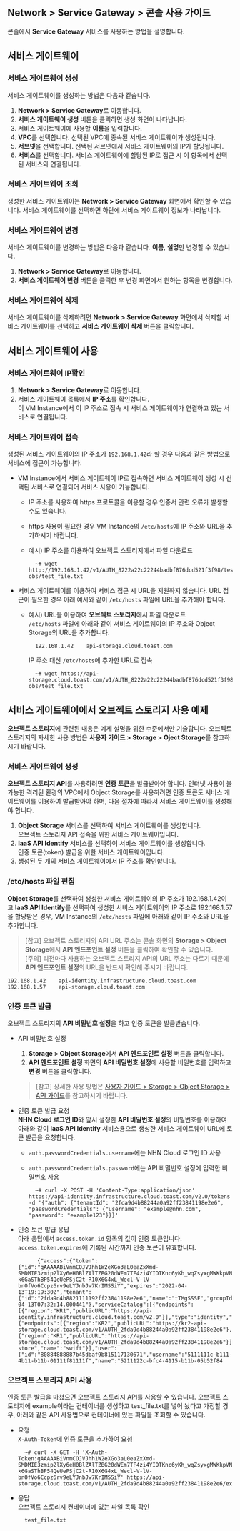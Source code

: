 ## Network > Service Gateway > 콘솔 사용 가이드

콘솔에서 **Service Gateway** 서비스를 사용하는 방법을 설명합니다.

## 서비스 게이트웨이

### 서비스 게이트웨이 생성

서비스 게이트웨이를 생성하는 방법은 다음과 같습니다.

1. **Network > Service Gateway**로 이동합니다.
2. **서비스 게이트웨이 생성** 버튼을 클릭하면 생성 화면이 나타납니다.
3. 서비스 게이트웨이에 사용할 **이름**을 입력합니다.
4. **VPC**를 선택합니다. 선택된 VPC에 종속된 서비스 게이트웨이가 생성됩니다.
5. **서브넷**을 선택합니다. 선택된 서브넷에서 서비스 게이트웨이의 IP가 할당됩니다.
6. **서비스**를 선택합니다. 서비스 게이트웨이에 할당된 IP로 접근 시 이 항목에서 선택된 서비스와 연결됩니다.

### 서비스 게이트웨이 조회

생성한 서비스 게이트웨이는 **Network > Service Gateway** 화면에서 확인할 수 있습니다. 서비스 게이트웨이를 선택하면 하단에 서비스 게이트웨이 정보가 나타납니다.

### 서비스 게이트웨이 변경

서비스 게이트웨이를 변경하는 방법은 다음과 같습니다. **이름**, **설명**만 변경할 수 있습니다.

1. **Network > Service Gateway**로 이동합니다.
2. **서비스 게이트웨이 변경** 버튼을 클릭한 후 변경 화면에서 원하는 항목을 변경합니다.

### 서비스 게이트웨이 삭제

서비스 게이트웨이를 삭제하려면 **Network > Service Gateway** 화면에서 삭제할 서비스 게이트웨이를 선택하고 **서비스 게이트웨이 삭제** 버튼을 클릭합니다.

## 서비스 게이트웨이 사용

### 서비스 게이트웨이 IP확인

1. **Network > Service Gateway**로 이동합니다.
2. 서비스 게이트웨이 목록에서 **IP 주소**를 확인합니다.<br>
   이 VM Instance에서 이 IP 주소로 접속 시 서비스 게이트웨이가 연결하고 있는 서비스로 연결됩니다.

### 서비스 게이트웨이 접속

생성된 서비스 게이트웨이의 IP 주소가 `192.168.1.42`라 할 경우 다음과 같은 방법으로 서비스에 접근이 가능합니다.

* VM Instance에서 서비스 게이트웨이 IP로 접속하면 서비스 게이트웨이 생성 시 선택된 서비스로 연결되어 서비스 사용이 가능합니다.
    * IP 주소를 사용하여 https 프로토콜을 이용할 경우 인증서 관련 오류가 발생할 수도 있습니다.
    * https 사용이 필요한 경우 VM Instance의 `/etc/hosts`에 IP 주소와 URL을 추가하시기 바랍니다.
    * 예시) IP 주소를 이용하여 오브젝트 스토리지에서 파일 다운로드

            ~# wget http://192.168.1.42/v1/AUTH_8222a22c22244badbf876dcd521f3f98/test-obs/test_file.txt

* 서비스 게이트웨이를 이용하여 서비스 접근 시 URL을 지원하지 않습니다. URL 접근이 필요한 경우 아래 예시와 같이 `/etc/hosts` 파일에 URL을 추가해야 합니다.
    * 예시) URL을 이용하여 **오브젝트 스토리지**에서 파일 다운로드<br>
      `/etc/hosts` 파일에 아래와 같이 서비스 게이트웨이의 IP 주소와 Object Storage의 URL을 추가합니다.

            192.168.1.42    api-storage.cloud.toast.com

        IP 주소 대신 `/etc/hosts`에 추가한 URL로 접속

            ~# wget https://api-storage.cloud.toast.com/v1/AUTH_8222a22c22244badbf876dcd521f3f98/test-obs/test_file.txt

## 서비스 게이트웨이에서 오브젝트 스토리지 사용 예제

**오브젝트 스토리지**에 관련된 내용은 예제 설명을 위한 수준에서만 기술합니다. 오브젝트 스토리지의 자세한 사용 방법은 **사용자 가이드 > Storage > Oject Storage**를 참고하시기 바랍니다.

### 서비스 게이트웨이 생성

**오브젝트 스토리지 API**를 사용하려면 **인증 토큰**을 발급받아야 합니다. 인터넷 사용이 불가능한 격리된 환경의 VPC에서 Object Storage를 사용하려면 인증 토큰도 서비스 게이트웨이를 이용하여 발급받아야 하며, 다음 절차에 따라서 서비스 게이트웨이를 생성해야 합니다.

1. **Object Storage** 서비스를 선택하여 서비스 게이트웨이를 생성합니다.<br>
   오브젝트 스토리지 API 접속을 위한 서비스 게이트웨이입니다.
2. **IaaS API Identify** 서비스를 선택하여 서비스 게이트웨이를 생성합니다.<br>
   인증 토큰(token) 발급을 위한 서비스 게이트웨이입니다.
3. 생성된 두 개의 서비스 게이트웨이에서 IP 주소를 확인합니다.

### /etc/hosts 파일 편집

**Object Storage**를 선택하여 생성한 서비스 게이트웨이의 IP 주소가 192.168.1.42이고 **IaaS API Identify**를 선택하여 생성한 서비스 게이트웨이의 IP 주소로 192.168.1.57을 할당받은 경우, VM Instance의 `/etc/hosts` 파일에 아래와 같이 IP 주소와 URL을 추가합니다.

> [참고] 오브젝트 스토리지의 API URL 주소는 콘솔 화면의 **Storage > Object Storage**에서 **API 엔드포인트 설정** 버튼을 클릭하여 확인할 수 있습니다.<br>
> [주의] 리전마다 사용하는 오브젝트 스토리지 API의 URL 주소는 다르기 때문에 **API 엔드포인트 설정**의 URL을 반드시 확인해 주시기 바랍니다.

```
192.168.1.42	api-identity.infrastructure.cloud.toast.com
192.168.1.57	api-storage.cloud.toast.com
```

### 인증 토큰 발급

오브젝트 스토리지의 **API 비밀번호 설정**을 하고 인증 토큰을 발급받습니다.

* API 비밀번호 설정
    1. **Storage > Object Storage**에서 **API 엔드포인트 설정** 버튼을 클릭합니다.
    2. **API 엔드포인트 설정** 화면의 **API 비밀번호 설정**에 사용할 비밀번호를 입력하고 **변경** 버튼을 클릭합니다.
    > [참고] 상세한 사용 방법은 [사용자 가이드 > Storage > Object Storage > API 가이드](https://docs.toast.com/ko/Storage/Object%20Storage/ko/api-guide/)를 참고하시기 바랍니다.

* 인증 토큰 발급 요청<br>
  **NHN Cloud 로그인 ID**와 앞서 설정한 **API 비밀번호 설정**의 비밀번호를 이용하여 아래와 같이 **IaaS API Identify** 서비스용으로 생성한 서비스 게이트웨이 URL에 토큰 발급을 요청합니다.
    * `auth.passwordCredentials.username`에는 NHN Cloud 로그인 ID 사용
    * `auth.passwordCredentials.password`에는 API 비밀번호 설정에 입력한 비밀번호 사용
  

            ~# curl -X POST -H 'Content-Type:application/json' https://api-identity.infrastructure.cloud.toast.com/v2.0/tokens -d '{"auth": {"tenantId": "2fda9d4b88244a0a92ff23841198e2e6", "passwordCredentials": {"username": "example@nhn.com", "password": "example123"}}}'

* 인증 토큰 발급 응답<br>
  아래 응답에서 `access.token.id` 항목의 값이 인증 토큰입니다. `access.token.expires`에 기록된 시간까지 인증 토큰이 유효합니다.

            {"access":{"token":{"id":"gAAAAABiVnmCOJVJhh1W2eXGo3aL0eaZxXmd-SMDMIE3zmip2lXy6eH0BlZAlTZBG20dWEm7TF4zi4YIOTKnc6yKh_wqZsyxgMWKkpVNShzE-k6GaSThBP54QeUePSjC2t-R10X6G4xL_Wecl-V-lV-bnOfVo6Ccpz6rv9eLYJnbJw7KrIMSSiY","expires":"2022-04-13T19:19:30Z","tenant":{"id":"2fda9d4b8821111192ff23841198e2e6","name":"tTMgSSSF","groupId":"XXj2zkH7777modGU","description":"","enabled":true,"project_domain":"NORMAL","swift":true},"issued_at":"2022-04-13T07:32:14.000441"},"serviceCatalog":[{"endpoints":[{"region":"KR1","publicURL":"https://api-identity.infrastructure.cloud.toast.com/v2.0"}],"type":"identity","name":"keystone"},{"endpoints":[{"region":"KR2","publicURL":"https://kr2-api-storage.cloud.toast.com/v1/AUTH_2fda9d4b88244a0a92ff23841198e2e6"},{"region":"KR1","publicURL":"https://api-storage.cloud.toast.com/v1/AUTH_2fda9d4b88244a0a92ff23841198e2e6"}],"type":"object-store","name":"swift"}],"user":{"id":"80884888887b45dbaf9b815117130671","username":"5111111c-b111-4b11-b11b-01111f81111f","name":"5211122c-bfc4-4115-b11b-05b52f84

### 오브젝트 스토리지 API 사용

인증 토큰 발급을 마쳤으면 오브젝트 스토리지 API를 사용할 수 있습니다. 오브젝트 스토리지에 example이라는 컨테이너를 생성하고 test_file.txt를 넣어 놨다고 가정할 경우, 아래와 같은 API 사용법으로 컨테이너에 있는 파일을 조회할 수 있습니다.

* 요청<br>
  `X-Auth-Token`에 인증 토큰을 추가하여 요청

        ~# curl -X GET -H 'X-Auth-Token:gAAAAABiVnmCOJVJhh1W2eXGo3aL0eaZxXmd-SMDMIE3zmip2lXy6eH0BlZAlTZBG20dWEm7TF4zi4YIOTKnc6yKh_wqZsyxgMWKkpVNShzE-k6GaSThBP54QeUePSjC2t-R10X6G4xL_Wecl-V-lV-bnOfVo6Ccpz6rv9eLYJnbJw7KrIMSSiY' https://api-storage.cloud.toast.com/v1/AUTH_2fda9d4b88244a0a92ff23841198e2e6/example

* 응답<br>
  오브젝트 스토리지 컨테이너에 있는 파일 목록 확인

        test_file.txt

